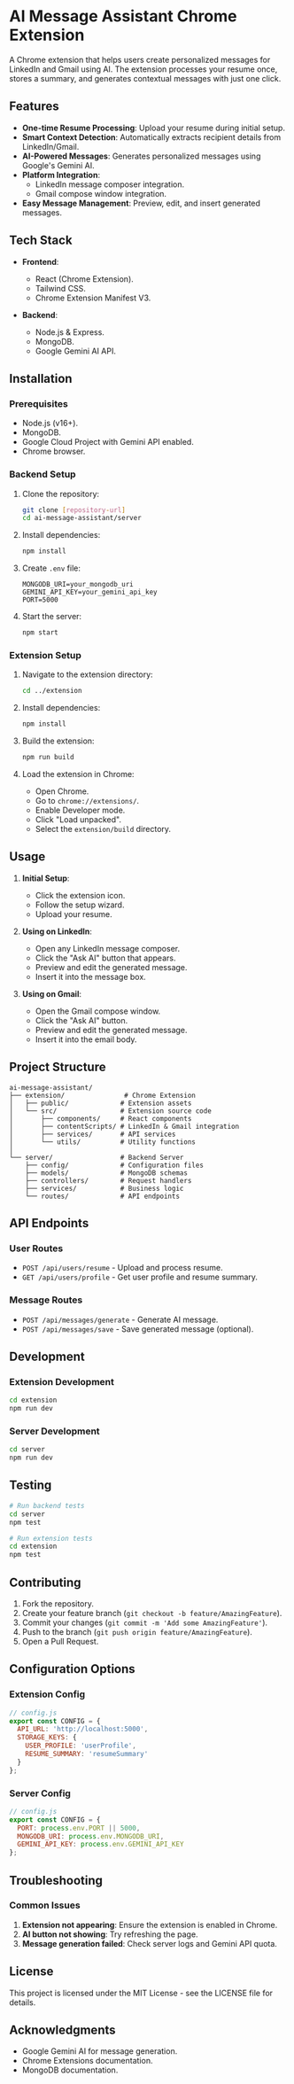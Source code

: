 # AI Message Assistant Chrome Extension

A Chrome extension that helps users create personalized messages for LinkedIn and Gmail using AI. The extension processes your resume once, stores a summary, and generates contextual messages with just one click.

## Features

- **One-time Resume Processing**: Upload your resume during initial setup.
- **Smart Context Detection**: Automatically extracts recipient details from LinkedIn/Gmail.
- **AI-Powered Messages**: Generates personalized messages using Google's Gemini AI.
- **Platform Integration**:
  - LinkedIn message composer integration.
  - Gmail compose window integration.
- **Easy Message Management**: Preview, edit, and insert generated messages.

## Tech Stack

- **Frontend**:
  - React (Chrome Extension).
  - Tailwind CSS.
  - Chrome Extension Manifest V3.

- **Backend**:
  - Node.js & Express.
  - MongoDB.
  - Google Gemini AI API.

## Installation

### Prerequisites

- Node.js (v16+).
- MongoDB.
- Google Cloud Project with Gemini API enabled.
- Chrome browser.

### Backend Setup

1. Clone the repository:
   ```bash
   git clone [repository-url]
   cd ai-message-assistant/server
   ```

2. Install dependencies:
   ```bash
   npm install
   ```

3. Create `.env` file:
   ```env
   MONGODB_URI=your_mongodb_uri
   GEMINI_API_KEY=your_gemini_api_key
   PORT=5000
   ```

4. Start the server:
   ```bash
   npm start
   ```

### Extension Setup

1. Navigate to the extension directory:
   ```bash
   cd ../extension
   ```

2. Install dependencies:
   ```bash
   npm install
   ```

3. Build the extension:
   ```bash
   npm run build
   ```

4. Load the extension in Chrome:
   - Open Chrome.
   - Go to `chrome://extensions/`.
   - Enable Developer mode.
   - Click "Load unpacked".
   - Select the `extension/build` directory.

## Usage

1. **Initial Setup**:
   - Click the extension icon.
   - Follow the setup wizard.
   - Upload your resume.

2. **Using on LinkedIn**:
   - Open any LinkedIn message composer.
   - Click the "Ask AI" button that appears.
   - Preview and edit the generated message.
   - Insert it into the message box.

3. **Using on Gmail**:
   - Open the Gmail compose window.
   - Click the "Ask AI" button.
   - Preview and edit the generated message.
   - Insert it into the email body.

## Project Structure

```
ai-message-assistant/
├── extension/               # Chrome Extension
│   ├── public/             # Extension assets
│   └── src/                # Extension source code
│       ├── components/     # React components
│       ├── contentScripts/ # LinkedIn & Gmail integration
│       ├── services/       # API services
│       └── utils/          # Utility functions
│
└── server/                 # Backend Server
    ├── config/             # Configuration files
    ├── models/             # MongoDB schemas
    ├── controllers/        # Request handlers
    ├── services/           # Business logic
    └── routes/             # API endpoints
```

## API Endpoints

### User Routes
- `POST /api/users/resume` - Upload and process resume.
- `GET /api/users/profile` - Get user profile and resume summary.

### Message Routes
- `POST /api/messages/generate` - Generate AI message.
- `POST /api/messages/save` - Save generated message (optional).

## Development

### Extension Development

```bash
cd extension
npm run dev
```

### Server Development

```bash
cd server
npm run dev
```

## Testing

```bash
# Run backend tests
cd server
npm test

# Run extension tests
cd extension
npm test
```

## Contributing

1. Fork the repository.
2. Create your feature branch (`git checkout -b feature/AmazingFeature`).
3. Commit your changes (`git commit -m 'Add some AmazingFeature'`).
4. Push to the branch (`git push origin feature/AmazingFeature`).
5. Open a Pull Request.

## Configuration Options

### Extension Config

```javascript
// config.js
export const CONFIG = {
  API_URL: 'http://localhost:5000',
  STORAGE_KEYS: {
    USER_PROFILE: 'userProfile',
    RESUME_SUMMARY: 'resumeSummary'
  }
};
```

### Server Config

```javascript
// config.js
export const CONFIG = {
  PORT: process.env.PORT || 5000,
  MONGODB_URI: process.env.MONGODB_URI,
  GEMINI_API_KEY: process.env.GEMINI_API_KEY
};
```

## Troubleshooting

### Common Issues

1. **Extension not appearing**: Ensure the extension is enabled in Chrome.
2. **AI button not showing**: Try refreshing the page.
3. **Message generation failed**: Check server logs and Gemini API quota.

## License

This project is licensed under the MIT License - see the LICENSE file for details.

## Acknowledgments

- Google Gemini AI for message generation.
- Chrome Extensions documentation.
- MongoDB documentation.
